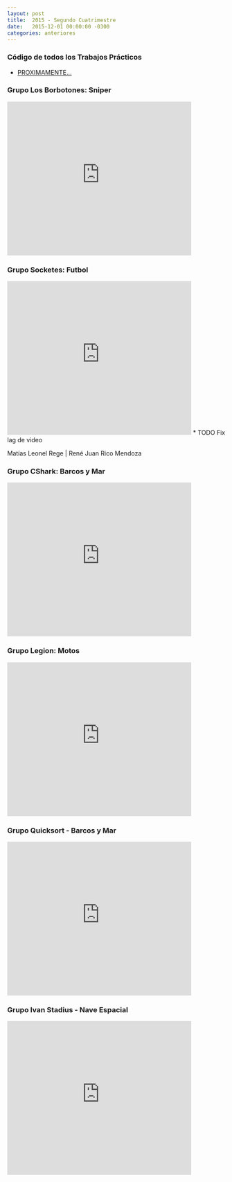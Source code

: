 ```yaml
---
layout: post
title:  2015 - Segundo Cuatrimestre
date:   2015-12-01 00:00:00 -0300
categories: anteriores
---
```

### Código de todos los Trabajos Prácticos

* [PROXIMAMENTE...]()

### Grupo Los Borbotones: Sniper
<iframe width="425" height="355" src="https://www.youtube.com/embed/URsXLLy2NC8" frameborder="0" allowfullscreen></iframe>

### Grupo Socketes: Futbol
<iframe width="425" height="355" src="https://www.youtube.com/embed/pgEwUC0jvH4" frameborder="0" allowfullscreen></iframe>
* TODO Fix lag de video
 
Matías Leonel Rege | René Juan Rico Mendoza

### Grupo CShark: Barcos y Mar
<iframe width="425" height="355" src="https://www.youtube.com/embed/9GyTTjh70Sk" frameborder="0" allowfullscreen></iframe>

### Grupo Legion: Motos
<iframe width="425" height="355" src="https://www.youtube.com/embed/pyURxtiUpLs" frameborder="0" allowfullscreen></iframe>

### Grupo Quicksort - Barcos y Mar
<iframe width="425" height="355" src="https://www.youtube.com/embed/3zGoUuIkcAI" frameborder="0" allowfullscreen></iframe>

### Grupo Ivan Stadius - Nave Espacial
<iframe width="425" height="355" src="https://www.youtube.com/embed/qESIu8ozanU" frameborder="0" allowfullscreen></iframe>
